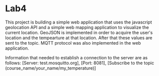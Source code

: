# Lab4

This project is building a simple web application that uses the javascript geolocation API and a simple web mapping application to visualize the current location. GeoJSON is implemented in order to acquire the user's location and the tempearture at that location. After that these values are sent to the topic. MQTT protocol was also implemented in the web application.

Information that needed to establish a connection to the server are as follows:
 [Server: test.mosquitto.org],
 [Port: 8081],
 [Subscribe to the topic (course_name/your_name/my_temperature)]
